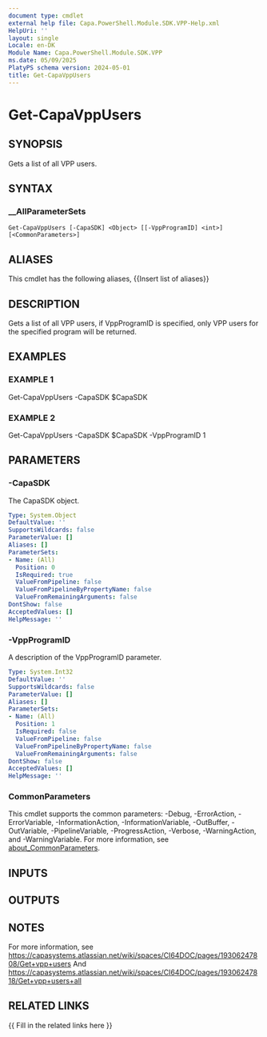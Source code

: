 ```yaml
---
document type: cmdlet
external help file: Capa.PowerShell.Module.SDK.VPP-Help.xml
HelpUri: ''
layout: single
Locale: en-DK
Module Name: Capa.PowerShell.Module.SDK.VPP
ms.date: 05/09/2025
PlatyPS schema version: 2024-05-01
title: Get-CapaVppUsers
---
```


# Get-CapaVppUsers

## SYNOPSIS

Gets a list of all VPP users.

## SYNTAX

### __AllParameterSets

```
Get-CapaVppUsers [-CapaSDK] <Object> [[-VppProgramID] <int>] [<CommonParameters>]
```

## ALIASES

This cmdlet has the following aliases,
  {{Insert list of aliases}}

## DESCRIPTION

Gets a list of all VPP users, if VppProgramID is specified, only VPP users for the specified program will be returned.

## EXAMPLES

### EXAMPLE 1

Get-CapaVppUsers -CapaSDK $CapaSDK

### EXAMPLE 2

Get-CapaVppUsers -CapaSDK $CapaSDK -VppProgramID 1

## PARAMETERS

### -CapaSDK

The CapaSDK object.

```yaml
Type: System.Object
DefaultValue: ''
SupportsWildcards: false
ParameterValue: []
Aliases: []
ParameterSets:
- Name: (All)
  Position: 0
  IsRequired: true
  ValueFromPipeline: false
  ValueFromPipelineByPropertyName: false
  ValueFromRemainingArguments: false
DontShow: false
AcceptedValues: []
HelpMessage: ''
```

### -VppProgramID

A description of the VppProgramID parameter.

```yaml
Type: System.Int32
DefaultValue: ''
SupportsWildcards: false
ParameterValue: []
Aliases: []
ParameterSets:
- Name: (All)
  Position: 1
  IsRequired: false
  ValueFromPipeline: false
  ValueFromPipelineByPropertyName: false
  ValueFromRemainingArguments: false
DontShow: false
AcceptedValues: []
HelpMessage: ''
```

### CommonParameters

This cmdlet supports the common parameters: -Debug, -ErrorAction, -ErrorVariable,
-InformationAction, -InformationVariable, -OutBuffer, -OutVariable, -PipelineVariable,
-ProgressAction, -Verbose, -WarningAction, and -WarningVariable. For more information, see
[about_CommonParameters](https://go.microsoft.com/fwlink/?LinkID=113216).

## INPUTS

## OUTPUTS

## NOTES

For more information, see https://capasystems.atlassian.net/wiki/spaces/CI64DOC/pages/19306247808/Get+vpp+users
And https://capasystems.atlassian.net/wiki/spaces/CI64DOC/pages/19306247818/Get+vpp+users+all


## RELATED LINKS

{{ Fill in the related links here }}

